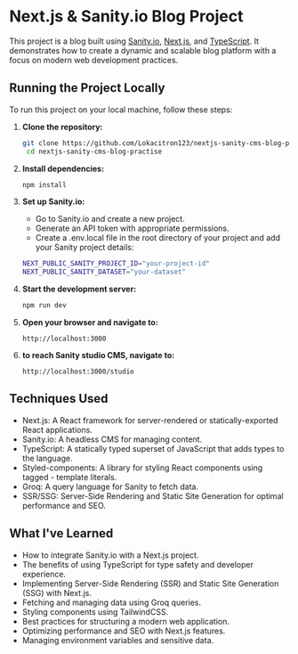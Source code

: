 # Next.js & Sanity.io Blog Project

This project is a blog built using [Sanity.io](https://www.sanity.io/), [Next.js](https://nextjs.org/), and [TypeScript](https://www.typescriptlang.org/). It demonstrates how to create a dynamic and scalable blog platform with a focus on modern web development practices.

## Running the Project Locally

To run this project on your local machine, follow these steps:

1. **Clone the repository:**

   ```bash
   git clone https://github.com/Lokacitron123/nextjs-sanity-cms-blog-practise.git
    cd nextjs-sanity-cms-blog-practise
   ```

2. **Install dependencies:**

   ```bash
   npm install
   ```

3. **Set up Sanity.io:**

   - Go to Sanity.io and create a new project.
   - Generate an API token with appropriate permissions.
   - Create a .env.local file in the root directory of your project and add your Sanity project details:

   ```bash
   NEXT_PUBLIC_SANITY_PROJECT_ID="your-project-id"
   NEXT_PUBLIC_SANITY_DATASET="your-dataset"
   ```

4. **Start the development server:**

   ```bash
   npm run dev
   ```

5. **Open your browser and navigate to:**

   ```arduino
   http://localhost:3000
   ```

6. **to reach Sanity studio CMS, navigate to:**

   ```arduino
   http://localhost:3000/studio
   ```

## Techniques Used

- Next.js: A React framework for server-rendered or statically-exported React applications.
- Sanity.io: A headless CMS for managing content.
- TypeScript: A statically typed superset of JavaScript that adds types to the language.
- Styled-components: A library for styling React components using tagged - template literals.
- Groq: A query language for Sanity to fetch data.
- SSR/SSG: Server-Side Rendering and Static Site Generation for optimal performance and SEO.

## What I've Learned

- How to integrate Sanity.io with a Next.js project.
- The benefits of using TypeScript for type safety and developer experience.
- Implementing Server-Side Rendering (SSR) and Static Site Generation (SSG) with Next.js.
- Fetching and managing data using Groq queries.
- Styling components using TailwindCSS.
- Best practices for structuring a modern web application.
- Optimizing performance and SEO with Next.js features.
- Managing environment variables and sensitive data.
